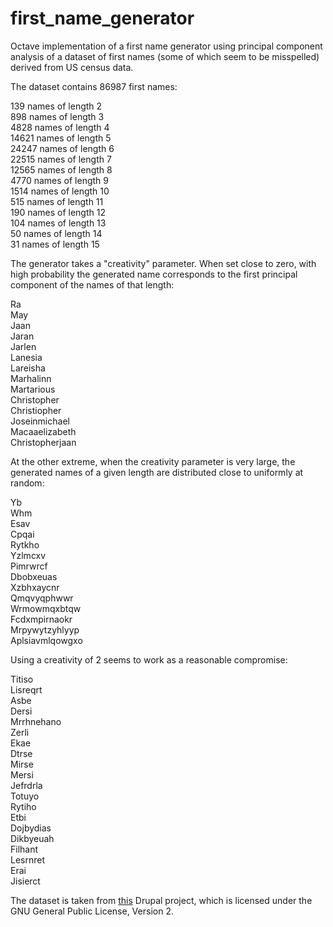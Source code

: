# first_name_generator

Octave implementation of a first name generator using principal component analysis of a dataset of first names (some of which seem to be misspelled) derived from US census data.

The dataset contains 86987 first names:

139 names of length 2  
898 names of length 3  
4828 names of length 4  
14621 names of length 5  
24247 names of length 6  
22515 names of length 7  
12565 names of length 8  
4770 names of length 9  
1514 names of length 10  
515 names of length 11  
190 names of length 12  
104 names of length 13  
50 names of length 14  
31 names of length 15 

The generator takes a "creativity" parameter. When set close to zero, with high probability the generated name corresponds to the first principal component of the names of that length:

Ra  
May  
Jaan  
Jaran  
Jarlen  
Lanesia  
Lareisha  
Marhalinn  
Martarious  
Christopher  
Christiopher  
Joseinmichael  
Macaaelizabeth  
Christopherjaan  

At the other extreme, when the creativity parameter is very large, the generated names of a given length are distributed close to uniformly at random:

Yb  
Whm  
Esav  
Cpqai  
Rytkho  
Yzlmcxv  
Pimrwrcf  
Dbobxeuas  
Xzbhxaycnr  
Qmqvyqphwwr  
Wrmowmqxbtqw  
Fcdxmpirnaokr  
Mrpywytzyhlyyp  
Aplsiavmlqowgxo  

Using a creativity of 2 seems to work as a reasonable compromise:

Titiso  
Lisreqrt  
Asbe  
Dersi  
Mrrhnehano  
Zerli  
Ekae  
Dtrse  
Mirse  
Mersi  
Jefrdrla  
Totuyo  
Rytiho  
Etbi  
Dojbydias  
Dikbyeuah  
Filhant  
Lesrnret  
Erai  
Jisierct  

The dataset is taken from [this](https://www.drupal.org/project/namedb) Drupal project, which is licensed under the GNU General Public License, Version 2.
